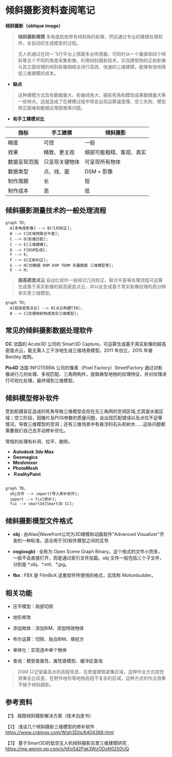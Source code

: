 # 倾斜摄影资料查阅笔记

**倾斜摄影（oblique image）**

> **倾斜摄影建模** 多角度航拍带有倾斜角的影像，然后通过专业的建模处理软件，全自动的生成模型的过程。

> 无人机通过在同一飞行平台上搭载多台传感器，可同时从一个垂直和四个倾斜等五个不同的角度采集影像，利用倾斜摄影技术，实现建筑物的正射影像与其立面纹理的倾斜影像相结合进行高效、快速的三维建模，能够有效地降低三维建模的成本。

- **缺点** 
> 这种建模方式具有数据量大、影像倾角大、摄影死角和模型成果数据量大等一些特点。这就造成了在建模过程中常会出现运算速度慢、空三失败、模型修正困难和数据应用困难等问题。

- **和手工建模对比**

| 指标 | 手工建模 | 倾斜摄影 |
| ------ | ------ | ------ |
| 精度 | 可控 | 一般 |
| 效果 | 精致、更主观 | 细部可能粗糙、客观、真实 |
| 数据呈现范围 | 只呈现关键物体 | 可呈现所有物体 |
| 数据类型 | 点、线、面 | DSM + 影像 |
| 制作周期 | 长 | 短 |
| 制作成本 | 高 | 低 |



## 倾斜摄影测量技术的一般处理流程

```mermaid
graph TD;
  A[多角度影像] --> B[几何校正];
  B --> C[区域网联合平差];
  C --> D[影像匹配];
  C --> E[三维建模];
  D --> F[DSM生成];
  F --> E;
  F --> G[正射纠正];
  G --> H[3D数据 DOM DSM TDOM 矢量数据 三维模型等];
  E --> H;
```

> **超高密度点云** 自动化软件一般经过几何校正、联合平差等处理流程可运算生成基于真实影像的超高密度点云，并以此生成基于真实影像纹理的高分辨率实景三维模型。

```mermaid
graph TD;
  A[超高密度点云] --> B[点云构建TIN];
  B --> C[纹理映射构成真实三维模型];
```

## 常见的倾斜摄影数据处理软件

**CC** 法国的 Acute3D 公司的 Smart3D Capture。可运算生成基于真实影像的超高密度点云，能无需人工干涉地生成三维场景模型。2011 年创立，2015 年被 Bentley 收购。

**Pix4D** 法国 INFOTERRA 公司的像素（Pixel Factory）StreetFactory 通过对影像进行几何处理、多视匹配、三角网构件，提取典型地物的纹理特征，并对纹理进行可视化处理，最终得到三维模型。


## 倾斜模型修补软件

受到航摄盲区造成的死角导致三维模型会存在无三角网的空洞区域,尤其是水面区域；空三阶段，因像片及POS参数的质量问题，会出现匹配错误以及点位不足等情况，导致三维模型的空洞；还有三维场景中有悬浮的石头和树木……这些问题都需要我们自己去手动修补优化。

常规的处理有补洞、拉平、删除。

* **Autodesk 3ds Max**  
* **Geomagics**
* **Meshmixer**
* **PhotoMesh**
* **ＲealityPaint** 

```mermaid

graph TB;
  obj文件 --> import[导入修补软件];
  import --> fix[修补];
  fix --> smart3d[Smart3D CC];
```

## 倾斜摄影模型文件格式

- **obj** : 由Alias|Wavefront公司为3D建模和动画软件"Advanced Visualizer"开发的一种标准，适合用于3D软件模型之间的互导

- **osg(osgb)** : 全称为 Open Scene Graph Binary。这个格式的文件小而多，一般不会直接打开，而是通过索引文件加载。obj 文件一般包括三个子文件，分别是 \*.obj、\*.mtl、\*.jpg。

- **fbx** : FBX 是 FilmBoX 这套软件所使用的格式，后改称 Motionbuilder。


## 相关功能

- 压平模型：局部切除

- 地形修改

- 添加物体：添加BIM、添加特效物体

- 布尔运算：切除、贴合BIM、填挖方

- 单体化：实现选中单个物体

- 查询：模型查属性、属性查模型、缓冲区查询






> DSM 只记录最高点的高程信息，在房屋建筑密集区域，这种作业方式视觉效果会比较差，在野外地形等地物高程不复杂的区域，这种方式的作业效果不输于倾斜摄影。

## 参考资料
【1】 超图倾斜摄影解决方案（技术白皮书）

【2】 浅谈几个倾斜摄影三维模型的修补软件 . https://www.cnblogs.com/Wish3D/p/6404389.html

【3】 基于Smart3D的低空无人机倾斜摄影实景三维建模研究 . https://mp.weixin.qq.com/s/hEp5d2Pak3WzODoN0250UQ
